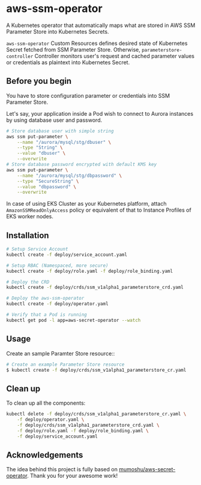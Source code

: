 # aws-ssm-operator

A Kubernetes operator that automatically maps what are stored in AWS SSM Parameter Store into Kubernetes Secrets.

`aws-ssm-operator` Custom Resources defines desired state of Kubernetes Secret fetched from SSM Parameter Store. Otherwise, `parameterstore-controller` Controller monitors user's request and cached parameter values or credentials as plaintext into Kubernetes Secret.

## Before you begin

You have to store configuration parameter or credentials into SSM Parameter Store.

Let's say, your application inside a Pod wish to connect to Aurora instances by using database user and password.

```bash
# Store database user with simple string
aws ssm put-parameter \
    --name "/aurora/mysql/stg/dbuser" \
    --type "String" \
    --value "dbuser" \
    --overwrite
# Store database password encrypted with default KMS key
aws ssm put-parameter \
    --name "/aurora/mysql/stg/dbpassword" \
    --type "SecureString" \
    --value "dbpassword" \
    --overwrite
```

In case of using EKS Cluster as your Kubernetes platform, attach `AmazonSSMReadOnlyAccess` policy or equivalent of that to Instance Profiles of EKS worker nodes.

## Installation

```bash
# Setup Service Account
kubectl create -f deploy/service_account.yaml

# Setup RBAC (Namespaced, more secure)
kubectl create -f deploy/role.yaml -f deploy/role_binding.yaml

# Deploy the CRD
kubectl create -f deploy/crds/ssm_v1alpha1_parameterstore_crd.yaml

# Deploy the aws-ssm-operator
kubectl create -f deploy/operator.yaml

# Verify that a Pod is running
kubectl get pod -l app=aws-secret-operator --watch
```

## Usage

Create an sample Paramter Store resource::

```bash
# Create an example Parameter Store resource
$ kubectl create -f deploy/crds/ssm_v1alpha1_parameterstore_cr.yaml
```

## Clean up

To clean up all the components:

```bash
kubectl delete -f deploy/crds/ssm_v1alpha1_parameterstore_cr.yaml \
    -f deploy/operator.yaml \
    -f deploy/crds/ssm_v1alpha1_parameterstore_crd.yaml \
    -f deploy/role.yaml -f deploy/role_binding.yaml \
    -f deploy/service_account.yaml
```

## Acknowledgements

The idea behind this project is fully based on [mumoshu/aws-secret-operator](https://github.com/mumoshu/aws-secret-operator). Thank you for your awesome work!
